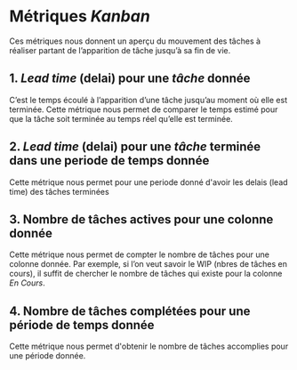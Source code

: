 
# Métriques *Kanban*
Ces métriques nous donnent un aperçu du mouvement des tâches à réaliser partant de l’apparition de tâche jusqu’à sa fin de vie.

## 1. *Lead time* (delai) pour une *tâche* donnée 
C’est le temps écoulé à l’apparition d’une tâche jusqu’au moment où elle est terminée. Cette métrique nous permet de comparer le temps estimé pour que la tâche soit terminée au temps réel qu’elle est terminée.

## 2. *Lead time* (delai) pour une *tâche* terminée dans une periode de temps donnée
Cette métrique nous permet pour une periode donné d'avoir les delais (lead time) des tâches terminées

## 3. Nombre de tâches actives pour une colonne donnée
Cette métrique nous permet de compter le nombre de tâches pour une colonne donnée. Par exemple, si l’on veut savoir le WIP (nbres de tâches en cours), il suffit de chercher le nombre de tâches qui existe pour la colonne *En Cours*.

## 4. Nombre de tâches complétées pour une période de temps donnée
Cette métrique nous permet d'obtenir le nombre de tâches accomplies pour une période donnée.